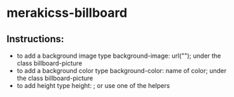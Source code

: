 # merakicss-billboard
## Instructions:
- to add a background image type background-image: url(""); under the class billboard-picture
- to add a background color type background-color: name of color; under the class billboard-picture
- to add height type height: ; or use one of the helpers